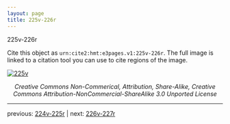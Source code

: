 ```yaml
---
layout: page
title: 225v-226r
---
```


225v-226r

Cite this object as `urn:cite2:hmt:e3pages.v1:225v-226r`.  The full image is linked to a citation tool you can use to cite regions of the image.

[![225v](http://www.homermultitext.org/iipsrv?IIIF=/project/homer/pyramidal/deepzoom/hmt/e3bifolio/v1/E3_225v_226r.tif/full/800,/0/default.jpg)](http://www.homermultitext.org/ict2/?urn=urn:cite2:hmt:e3bifolio.v1:E3_225v_226r) 

<p style="text-align: center; font-style: italic;">Creative Commons Non-Commerical, Attribution, Share-Alike, Creative Commons Attribution-NonCommercial-ShareAlike 3.0 Unported License</p>

---

previous: [224v-225r](../224v-225r/) | next: [226v-227r](../226v-227r/)